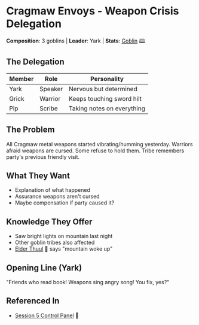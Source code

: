 # Cragmaw Envoys - Weapon Crisis Delegation
**Composition**: 3 goblins | **Leader**: Yark | **Stats**: [Goblin](https://www.dndbeyond.com/monsters/16907-goblin) 🕮

## The Delegation
| Member | Role | Personality |
|--------|------|-------------|
| Yark | Speaker | Nervous but determined |
| Grick | Warrior | Keeps touching sword hilt |
| Pip | Scribe | Taking notes on everything |

## The Problem
All Cragmaw metal weapons started vibrating/humming yesterday.
Warriors afraid weapons are cursed. Some refuse to hold them.
Tribe remembers party's previous friendly visit.

## What They Want
- Explanation of what happened
- Assurance weapons aren't cursed
- Maybe compensation if party caused it?

## Knowledge They Offer
- Saw bright lights on mountain last night
- Other goblin tribes also affected
- [Elder Thuul](./elder-thuul.md) 📍 says "mountain woke up"

## Opening Line (Yark)
"Friends who read book! Weapons sing angry song! You fix, yes?"

## Referenced In
- [Session 5 Control Panel](../../../notes/session-5/00-INDEX.md) 📍